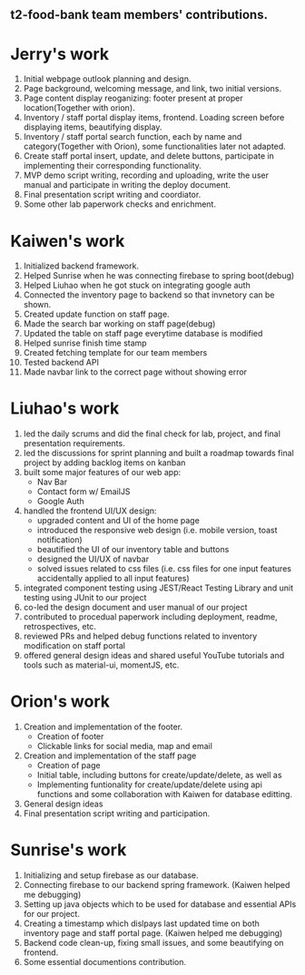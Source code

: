 ## t2-food-bank team members' contributions.

# Jerry's work

1. Initial webpage outlook planning and design.
2. Page background, welcoming message, and link, two initial versions.
3. Page content display reoganizing: footer present at proper location(Together with orion).
4. Inventory / staff portal display items, frontend. Loading screen before displaying items, beautifying display.
5. Inventory / staff portal search function, each by name and category(Together with Orion), some functionalities later not adapted.
6. Create staff portal insert, update, and delete buttons, participate in implementing their corresponding functionality.
7. MVP demo script writing, recording and uploading, write the user manual and participate in writing the deploy document.
8. Final presentation script writing and coordiator.
9. Some other lab paperwork checks and enrichment.


# Kaiwen's work

1. Initialized backend framework.
2. Helped Sunrise when he was connecting firebase to spring boot(debug)
3. Helped Liuhao when he got stuck on integrating google auth
4. Connected the inventory page to backend so that invnetory can be shown.
5. Created update function on staff page.
6. Made the search bar working on staff page(debug)
7. Updated the table on staff page everytime database is modified
8. Helped sunrise finish time stamp
9. Created fetching template for our team members
10. Tested backend API
11. Made navbar link to the correct page without showing error


# Liuhao's work

1. led the daily scrums and did the final check for lab, project, and final presentation requirements.
2. led the discussions for sprint planning and built a roadmap towards final project by adding backlog items on kanban
3. built some major features of our web app:
   - Nav Bar
   - Contact form w/ EmailJS
   - Google Auth
4. handled the frontend UI/UX design:
   - upgraded content and UI of the home page
   - introduced the responsive web design (i.e. mobile version, toast notification)
   - beautified the UI of our inventory table and buttons
   - designed the UI/UX of navbar
   - solved issues related to css files (i.e. css files for one input features accidentally applied to all input features) 
5. integrated component testing using JEST/React Testing Library and unit testing using JUnit to our project
6. co-led the design document and user manual of our project
7. contributed to procedual paperwork including deployment, readme, retrospectives, etc. 
8. reviewed PRs and helped debug functions related to inventory modification on staff portal
9. offered general design ideas and shared useful YouTube tutorials and tools such as material-ui, momentJS, etc.


# Orion's work

1. Creation and implementation of the footer.
    - Creation of footer
    - Clickable links for social media, map and email
2. Creation and implementation of the staff page
    - Creation of page
    - Initial table, including buttons for create/update/delete, as well as 
    - Implementing funtionality for create/update/delete using api functions and some collaboration with Kaiwen for database editting.
3. General design ideas
4. Final presentation script writing and participation.


# Sunrise's work

1. Initializing and setup firebase as our database.
2. Connecting firebase to our backend spring framework. (Kaiwen helped me debugging)
3. Setting up java objects which to be used for database and essential APIs for our project.
4. Creating a timestamp which dislpays last updated time on both inventory page and staff portal page. (Kaiwen helped me debugging)
5. Backend code clean-up, fixing small issues, and some beautifying on frontend.
6. Some essential documentions contribution.
